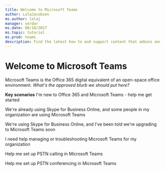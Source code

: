 ```yaml
---
title: Welcome to Microsoft Teams
author: LolaJacobsen
ms.author: lolaj
manager: serdar
ms.date: 08/10/2017
ms.topic: tutorial
ms.prod: teams
description: Find the latest how to and support content that admins and IT pros need to evaluate, plan, deploy, and manage Microsoft Teams.
---
```


Welcome to Microsoft Teams
==========================================================
Microsoft Teams is the Office 365 digital equivalent of an open-space office environment. *What's the approved blurb we should put here?*

**Key scenarios**
I'm new to Office 365 and Microsoft Teams - help me get started

We're already using Skype for Business Online, and some people in my organization are using Microsoft Teams

We're using Skype for Business Online, and I've been told we're upgrading to Microsoft Teams soon

I need help managing or troubleshooting Microsoft Teams for my organization

Help me set up PSTN calling in Microsoft Teams

Help me set up PSTN conferencing in Microsoft Teams
